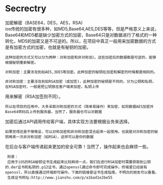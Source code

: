 # Secrectry
加密解密（BASE64，DES，AES，RSA)  
    ios传统的加密有很多种，如MD5,Base64,AES,DES等等，但是严格意义上来说，Base64和MD5都是缺少加密方式的加密，Base64只是对数据进行了格式的一种转化，MD5的加密又是不可逆的。所以，在项目中真正一般用来加密数据的方式是有加密方式的加密，也就是有秘钥的加密。
    
    这种加密的方式又可以分为两种：对称加密和非对称加）。这些加密后的数据都是可逆的，能够根据秘钥重新解密。
    
    对称加密：主要涉及到如AES,3DES等加密。此种加密的秘钥在加密和解密的时候都是相同的。
    
    非对称加密：主要涉及到如RSA加密（或加签)，此种加密的秘钥是不同的，分为公钥和私钥，在RSA加密时，一般是把公钥放在客户端来加密，私钥上传
用来解密（RSA加签则不同）。

    所以在项目的应用中，大多采取对称加密的方式（简单易操作）来加密，如将数据AES加密并Base64转码后上传到服务器，当然了，服务器也可以对数据
加密后通过API调用传给客户端，具体实现方法要根据业务来选择。

    如果觉得还是不够稳妥，可以对称加密和非对称加密混合起来一起使用。也就是对对称加密的秘钥再来一次非对称加密（如RSA），这样可以是你的数据
在后台与客户端传递起来更加的安全可靠！当然了，操作起来也会麻烦一些。

     附录：
     应用于iOS的RSA秘钥证书生成起来比较麻烦一点，我们在进行RSA加密时需要获取到公钥的.der证书和私钥的.p12证书，通过openssl通过命令即可完成操作，终端里已经装有openssl，所以直接通过终端即可操作。下面的链接是证书生成指南，不明白的朋友可以看看。
     生成证书网址:http://www.jianshu.com/p/a1bad1e2be55

